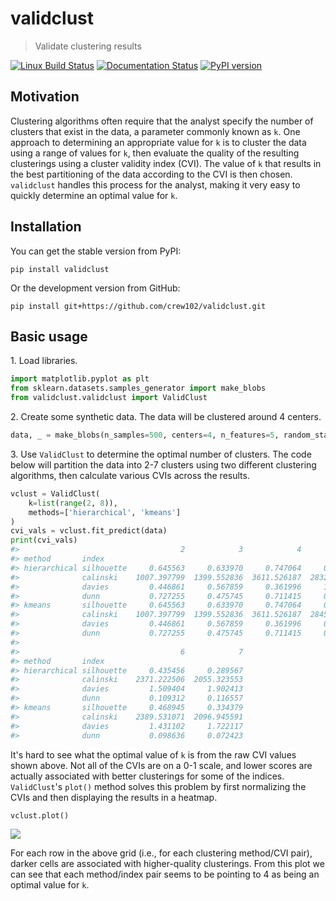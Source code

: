 # validclust

> Validate clustering results

[![Linux Build Status](https://travis-ci.org/crew102/validclust.svg?branch=master)](https://travis-ci.org/crew102/validclust) 
[![Documentation Status](https://readthedocs.org/projects/validclust/badge/?version=latest)](https://validclust.readthedocs.io/en/latest/?badge=latest)
[![PyPI version](https://img.shields.io/pypi/v/validclust.svg)](https://pypi.org/project/validclust/)

## Motivation

Clustering algorithms often require that the analyst specify the number of clusters that exist in the data, a parameter commonly known as `k`. One approach to determining an appropriate value for `k` is to cluster the data using a range of values for `k`, then evaluate the quality of the resulting clusterings using a cluster validity index (CVI). The value of `k` that results in the best partitioning of the data according to the CVI is then chosen. `validclust` handles this process for the analyst, making it very easy to quickly determine an optimal value for `k`.  

## Installation

You can get the stable version from PyPI:

```
pip install validclust
```

Or the development version from GitHub:

```
pip install git+https://github.com/crew102/validclust.git
```

## Basic usage

<span>1.</span> Load libraries.

```python
import matplotlib.pyplot as plt
from sklearn.datasets.samples_generator import make_blobs
from validclust.validclust import ValidClust
```

<span>2.</span> Create some synthetic data. The data will be clustered around 4 centers.

```python
data, _ = make_blobs(n_samples=500, centers=4, n_features=5, random_state=0)
```

<span>3.</span> Use `ValidClust` to determine the optimal number of clusters. The code below will partition the data into 2-7 clusters using two different clustering algorithms, then calculate various CVIs across the results.

```python
vclust = ValidClust(
    k=list(range(2, 8)), 
    methods=['hierarchical', 'kmeans']
)
cvi_vals = vclust.fit_predict(data)
print(cvi_vals)
#>                                    2            3            4            5  \
#> method       index                                                            
#> hierarchical silhouette     0.645563     0.633970     0.747064     0.583724   
#>              calinski    1007.397799  1399.552836  3611.526187  2832.925655   
#>              davies         0.446861     0.567859     0.361996     1.025296   
#>              dunn           0.727255     0.475745     0.711415     0.109312   
#> kmeans       silhouette     0.645563     0.633970     0.747064     0.602562   
#>              calinski    1007.397799  1399.552836  3611.526187  2845.143428   
#>              davies         0.446861     0.567859     0.361996     0.988223   
#>              dunn           0.727255     0.475745     0.711415     0.115113   
#> 
#>                                    6            7  
#> method       index                                 
#> hierarchical silhouette     0.435456     0.289567  
#>              calinski    2371.222506  2055.323553  
#>              davies         1.509404     1.902413  
#>              dunn           0.109312     0.116557  
#> kmeans       silhouette     0.468945     0.334379  
#>              calinski    2389.531071  2096.945591  
#>              davies         1.431102     1.722117  
#>              dunn           0.098636     0.072423  
```

It's hard to see what the optimal value of `k` is from the raw CVI values shown above. Not all of the CVIs are on a 0-1 scale, and lower scores are actually associated with better clusterings for some of the indices. `ValidClust`'s `plot()` method solves this problem by first normalizing the CVIs and then displaying the results in a heatmap.

```python
vclust.plot()
```

![](https://i.imgur.com/lh4lROu.png)

For each row in the above grid (i.e., for each clustering method/CVI pair), darker cells are associated with higher-quality clusterings. From this plot we can see that each method/index pair seems to be pointing to 4 as being an optimal value for `k`.
